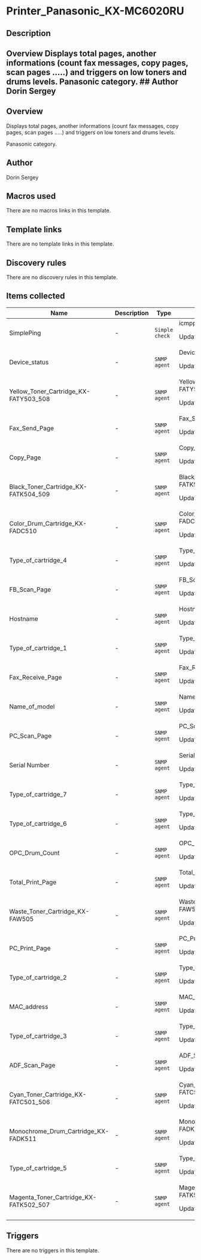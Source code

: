 # Printer_Panasonic_KX-MC6020RU

## Description

## Overview Displays total pages, another informations (count fax messages, copy pages, scan pages .....) and triggers on low toners and drums levels. Panasonic category. ## Author Dorin Sergey 

## Overview

Displays total pages, another informations (count fax messages, copy pages, scan pages .....) and triggers on low toners and drums levels.  
  
Panasonic category.



## Author

Dorin Sergey

## Macros used

There are no macros links in this template.

## Template links

There are no template links in this template.

## Discovery rules

There are no discovery rules in this template.

## Items collected

|Name|Description|Type|Key and additional info|
|----|-----------|----|----|
|SimplePing|<p>-</p>|`Simple check`|icmpping<p>Update: 360</p>|
|Device_status|<p>-</p>|`SNMP agent`|Device_status<p>Update: 1800</p>|
|Yellow_Toner_Cartridge_KX-FATY503_508|<p>-</p>|`SNMP agent`|Yellow_Toner_Cartridge_KX-FATY503_508<p>Update: 3600</p>|
|Fax_Send_Page|<p>-</p>|`SNMP agent`|Fax_Send_Page<p>Update: 7200</p>|
|Copy_Page|<p>-</p>|`SNMP agent`|Copy_Page<p>Update: 7200</p>|
|Black_Toner_Cartridge_KX-FATK504_509|<p>-</p>|`SNMP agent`|Black_Toner_Cartridge_KX-FATK504_509<p>Update: 3600</p>|
|Color_Drum_Cartridge_KX-FADC510|<p>-</p>|`SNMP agent`|Color_Drum_Cartridge_KX-FADC510<p>Update: 3600</p>|
|Type_of_cartridge_4|<p>-</p>|`SNMP agent`|Type_of_cartridge_4<p>Update: 86400</p>|
|FB_Scan_Page|<p>-</p>|`SNMP agent`|FB_Scan_Page<p>Update: 7200</p>|
|Hostname|<p>-</p>|`SNMP agent`|Hostname<p>Update: 86400</p>|
|Type_of_cartridge_1|<p>-</p>|`SNMP agent`|Type_of_cartridge_1<p>Update: 86400</p>|
|Fax_Receive_Page|<p>-</p>|`SNMP agent`|Fax_Receive_Page<p>Update: 7200</p>|
|Name_of_model|<p>-</p>|`SNMP agent`|Name_of_model<p>Update: 86400</p>|
|PC_Scan_Page|<p>-</p>|`SNMP agent`|PC_Scan_Page<p>Update: 7200</p>|
|Serial Number|<p>-</p>|`SNMP agent`|Serial_Number<p>Update: 72000</p>|
|Type_of_cartridge_7|<p>-</p>|`SNMP agent`|Type_of_cartridge_7<p>Update: 86400</p>|
|Type_of_cartridge_6|<p>-</p>|`SNMP agent`|Type_of_cartridge_6<p>Update: 86400</p>|
|OPC_Drum_Count|<p>-</p>|`SNMP agent`|OPC_Drum_Count<p>Update: 7200</p>|
|Total_Print_Page|<p>-</p>|`SNMP agent`|Total_Print_Page<p>Update: 7200</p>|
|Waste_Toner_Cartridge_KX-FAW505|<p>-</p>|`SNMP agent`|Waste_Toner_Cartridge_KX-FAW505<p>Update: 3600</p>|
|PC_Print_Page|<p>-</p>|`SNMP agent`|PC_Print_Page<p>Update: 7200</p>|
|Type_of_cartridge_2|<p>-</p>|`SNMP agent`|Type_of_cartridge_2<p>Update: 86400</p>|
|MAC_address|<p>-</p>|`SNMP agent`|MAC_address<p>Update: 86400</p>|
|Type_of_cartridge_3|<p>-</p>|`SNMP agent`|Type_of_cartridge_3<p>Update: 86400</p>|
|ADF_Scan_Page|<p>-</p>|`SNMP agent`|ADF_Scan_Page<p>Update: 7200</p>|
|Cyan_Toner_Cartridge_KX-FATC501_506|<p>-</p>|`SNMP agent`|Cyan_Toner_Cartridge_KX-FATC501_506<p>Update: 3600</p>|
|Monochrome_Drum_Cartridge_KX-FADK511|<p>-</p>|`SNMP agent`|Monochrome_Drum_Cartridge_KX-FADK511<p>Update: 3600</p>|
|Type_of_cartridge_5|<p>-</p>|`SNMP agent`|Type_of_cartridge_5<p>Update: 86400</p>|
|Magenta_Toner_Cartridge_KX-FATK502_507|<p>-</p>|`SNMP agent`|Magenta_Toner_Cartridge_KX-FATK502_507<p>Update: 3600</p>|
## Triggers

There are no triggers in this template.

